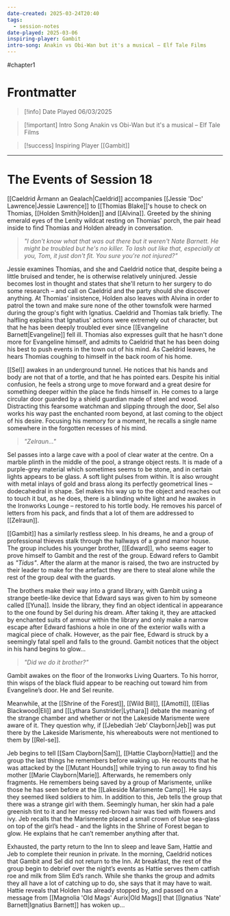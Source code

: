 ```yaml
---
date-created: 2025-03-24T20:40
tags:
  - session-notes
date-played: 2025-03-06
inspiring-player: Gambit
intro-song: Anakin vs Obi-Wan but it's a musical – Elf Tale Films
---
```

#chapter1 
# Frontmatter

> [!info] Date Played
> 06/03/2025

> [!important] Intro Song
> Anakin vs Obi-Wan but it's a musical – Elf Tale Films

> [!success] Inspiring Player
> [[Gambit]]

---
# The Events of Session 18

[[Caeldrid Àrmann an Gealach|Caeldrid]] accompanies [[Jessie 'Doc' Lawrence|Jessie Lawrence]] to [[Thomias Blake]]'s house to check on Thomias, [[Holden Smith|Holden]] and [[Alvina]]. Greeted by the shining emerald eyes of the Lenity wildcat resting on Thomias' porch, the pair head inside to find Thomias and Holden already in conversation.

>*"I don't know what that was out there but it weren't Nate Barnett. He might be troubled but he's no killer. To lash out like that, especially at you, Tom, it just don't fit. You sure you're not injured?"*

Jessie examines Thomias, and she and Caeldrid notice that, despite being a little bruised and tender, he is otherwise relatively uninjured. Jessie becomes lost in thought and states that she'll return to her surgery to do some research – and call on Caeldrid and the party should she discover anything. At Thomias' insistence, Holden also leaves with Alvina in order to patrol the town and make sure none of the other townsfolk were harmed during the group's fight with Ignatius. Caeldrid and Thomias talk briefly. The halfling explains that Ignatius' actions were extremely out of character, but that he has been deeply troubled ever since [[Evangeline Barnett|Evangeline]] fell ill. Thomias also expresses guilt that he hasn't done more for Evangeline himself, and admits to Caeldrid that he has been doing his best to push events in the town out of his mind. As Caeldrid leaves, he hears Thomias coughing to himself in the back room of his home.

[[Sel]] awakes in an underground tunnel. He notices that his hands and body are not that of a tortle, and that he has pointed ears. Despite his initial confusion, he feels a strong urge to move forward and a great desire for something deeper within the place he finds himself in. He comes to a large circular door guarded by a shield guardian made of steel and wood. Distracting this fearsome watchman and slipping through the door, Sel also works his way past the enchanted room beyond, at last coming to the object of his desire. Focusing his memory for a moment, he recalls a single name somewhere in the forgotten recesses of his mind.

>*"Zelraun..."*

Sel passes into a large cave with a pool of clear water at the centre. On a marble plinth in the middle of the pool, a strange object rests. It is made of a purple-grey material which sometimes seems to be stone, and in certain lights appears to be glass. A soft light pulses from within. It is also wrought with metal inlays of gold and brass along its perfectly geometrical lines – dodecahedral in shape. Sel makes his way up to the object and reaches out to touch it but, as he does, there is a blinding white light and he awakes in the Ironworks Lounge – restored to his tortle body. He removes his parcel of letters from his pack, and finds that a lot of them are addressed to [[Zelraun]].

[[Gambit]] has a similarly restless sleep. In his dreams, he and a group of professional thieves stalk through the hallways of a grand manor house. The group includes his younger brother, [[Edward]], who seems eager to prove himself to Gambit and the rest of the group. Edward refers to Gambit as *"Tidus"*. After the alarm at the manor is raised, the two are instructed by their leader to make for the artefact they are there to steal alone while the rest of the group deal with the guards.

The brothers make their way into a grand library, with Gambit using a strange beetle-like device that Edward says was given to him by someone called [[Yuna]]. Inside the library, they find an object identical in appearance to the one found by Sel during his dream. After taking it, they are attacked by enchanted suits of armour within the library and only make a narrow escape after Edward fashions a hole in one of the exterior walls with a magical piece of chalk. However, as the pair flee, Edward is struck by a seemingly fatal spell and falls to the ground. Gambit notices that the object in his hand begins to glow...

>*"Did we do it brother?"*

Gambit awakes on the floor of the Ironworks Living Quarters. To his horror, thin wisps of the black fluid appear to be reaching out toward him from Evangeline’s door. He and Sel reunite.

Meanwhile, at the [[Shrine of the Forest]], [[Wild Bill]], [[Amotti]], [[Elias Blackwood|Eli]] and [[Lythara Sunstrider|Lythara]] debate the meaning of the strange chamber and whether or not the Lakeside Marismente were aware of it. They question why, if [[Jebediah ‘Jeb’ Clayborn|Jeb]] was put there by the Lakeside Marismente, his whereabouts were not mentioned to them by [[Rel-se]].

Jeb begins to tell [[Sam Clayborn|Sam]], [[Hattie Clayborn|Hattie]] and the group the last things he remembers before waking up. He recounts that he was attacked by the [[Mutant Hounds]] while trying to run away to find his mother [[Marie Clayborn|Marie]]. Afterwards, he remembers only fragments. He remembers being saved by a group of Marismente, unlike those he has seen before at the [[Lakeside Marismente Camp]]. He says they seemed liked soldiers to him. In addition to this, Jeb tells the group that there was a strange girl with them. Seemingly human, her skin had a pale greenish tint to it and her messy red-brown hair was tied with flowers and ivy. Jeb recalls that the Marismente placed a small crown of blue sea-glass on top of the girl’s head - and the lights in the Shrine of Forest began to glow. He explains that he can’t remember anything after that.

Exhausted, the party return to the Inn to sleep and leave Sam, Hattie and Jeb to complete their reunion in private. In the morning, Caeldrid notices that Gambit and Sel did not return to the Inn. At breakfast, the rest of the group begin to debrief over the night’s events as Hattie serves them catfish roe and milk from Slim Ed’s ranch. While she thanks the group and admits they all have a lot of catching up to do, she says that it may have to wait. Hattie reveals that Holden has already stopped by, and passed on a message from [[Magnolia 'Old Mags' Aurix|Old Mags]] that [[Ignatius 'Nate' Barnett|Ignatius Barnett]] has woken up…